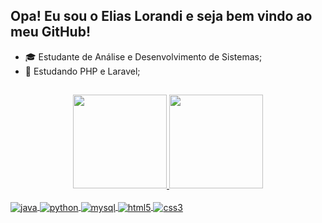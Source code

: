 ## Opa! Eu sou o Elias Lorandi e seja bem vindo ao meu GitHub!

- 🎓 Estudante de Análise e Desenvolvimento de Sistemas;
- 🌱 Estudando PHP e Laravel;
##

<div align="center">
  <a href="https://github.com/eliaslorandi">
  <img height="150em" src="https://github-readme-stats.vercel.app/api?username=eliaslorandi&show_icons=true&theme=dracula&include_all_commits=true&count_private=true"/>
  <img height="150em" src="https://github-readme-stats.vercel.app/api/top-langs/?username=eliaslorandi&layout=compact&langs_count=7&theme=dracula"/>
</div>
<div style="display: inline_block"><br>
  <img align="center" alt="java" img src="https://img.shields.io/badge/Java-ED8B00?style=for-the-badge&logo=java&logoColor=white" />
  <img align="center" alt="python" img src="https://img.shields.io/badge/Python-3776AB?style=for-the-badge&logo=python&logoColor=white" />
  <img align="center" alt="mysql" img src="https://img.shields.io/badge/MySQL-1572B6?style=for-the-badge&logo=mysql&logoColor=white" />
  <img align="center" alt="html5" img src="https://img.shields.io/badge/HTML5-E34F26?style=for-the-badge&logo=html5&logoColor=white" />
  <img align="center" alt="css3" img src="https://img.shields.io/badge/CSS3-1572B6?style=for-the-badge&logo=css3&logoColor=white" />
</div>
